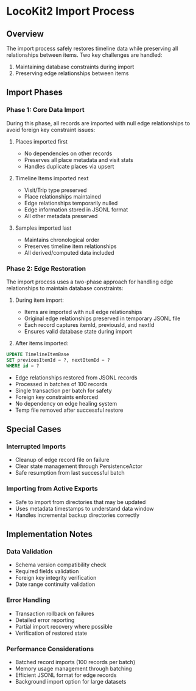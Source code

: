 # LocoKit2 Import Process

## Overview

The import process safely restores timeline data while preserving all relationships between items. Two key challenges are handled:

1. Maintaining database constraints during import
2. Preserving edge relationships between items

## Import Phases

### Phase 1: Core Data Import
During this phase, all records are imported with null edge relationships to avoid foreign key constraint issues:

1. Places imported first
   - No dependencies on other records
   - Preserves all place metadata and visit stats
   - Handles duplicate places via upsert

2. Timeline Items imported next
   - Visit/Trip type preserved
   - Place relationships maintained
   - Edge relationships temporarily nulled
   - Edge information stored in JSONL format
   - All other metadata preserved

3. Samples imported last
   - Maintains chronological order
   - Preserves timeline item relationships
   - All derived/computed data included

### Phase 2: Edge Restoration  
The import process uses a two-phase approach for handling edge relationships to maintain database constraints:

1. During item import:
   - Items are imported with null edge relationships
   - Original edge relationships preserved in temporary JSONL file
   - Each record captures itemId, previousId, and nextId
   - Ensures valid database state during import

2. After items imported:
```sql
UPDATE TimelineItemBase 
SET previousItemId = ?, nextItemId = ?
WHERE id = ?
```

- Edge relationships restored from JSONL records
- Processed in batches of 100 records
- Single transaction per batch for safety
- Foreign key constraints enforced
- No dependency on edge healing system
- Temp file removed after successful restore

## Special Cases

### Interrupted Imports
- Cleanup of edge record file on failure
- Clear state management through PersistenceActor
- Safe resumption from last successful batch

### Importing from Active Exports
- Safe to import from directories that may be updated
- Uses metadata timestamps to understand data window
- Handles incremental backup directories correctly

## Implementation Notes

### Data Validation
- Schema version compatibility check
- Required fields validation
- Foreign key integrity verification
- Date range continuity validation

### Error Handling
- Transaction rollback on failures
- Detailed error reporting
- Partial import recovery where possible
- Verification of restored state

### Performance Considerations
- Batched record imports (100 records per batch)
- Memory usage management through batching
- Efficient JSONL format for edge records
- Background import option for large datasets